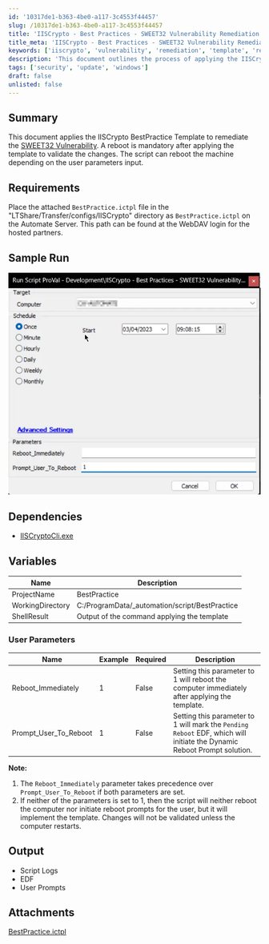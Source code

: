 ```yaml
---
id: '10317de1-b363-4be0-a117-3c4553f44457'
slug: /10317de1-b363-4be0-a117-3c4553f44457
title: 'IISCrypto - Best Practices - SWEET32 Vulnerability Remediation Param'
title_meta: 'IISCrypto - Best Practices - SWEET32 Vulnerability Remediation Param'
keywords: ['iiscrypto', 'vulnerability', 'remediation', 'template', 'reboot']
description: 'This document outlines the process of applying the IISCrypto BestPractice Template to remediate the SWEET32 Vulnerability. It details the requirements for the setup, user parameters for reboot options, and the expected output after execution. A mandatory reboot is necessary to validate the changes made by the template.'
tags: ['security', 'update', 'windows']
draft: false
unlisted: false
---
```


## Summary

This document applies the IISCrypto BestPractice Template to remediate the [SWEET32 Vulnerability](https://learn.microsoft.com/en-us/answers/questions/672555/sweet32-remediation). A reboot is mandatory after applying the template to validate the changes. The script can reboot the machine depending on the user parameters input.

## Requirements

Place the attached `BestPractice.ictpl` file in the "LTShare/Transfer/configs/IISCrypto" directory as `BestPractice.ictpl` on the Automate Server. This path can be found at the WebDAV login for the hosted partners.

## Sample Run

![Sample Run](../../../static/img/docs/10317de1-b363-4be0-a117-3c4553f44457/image_1.webp)

## Dependencies

- [IISCryptoCli.exe](https://www.nartac.com/Downloads/IISCrypto/IISCryptoCli.exe)

## Variables

| Name               | Description                                     |
|--------------------|-------------------------------------------------|
| ProjectName        | BestPractice                                    |
| WorkingDirectory    | C:/ProgramData/_automation/script/BestPractice  |
| ShellResult        | Output of the command applying the template     |

### User Parameters

| Name                      | Example | Required | Description                                                                                       |
|---------------------------|---------|----------|---------------------------------------------------------------------------------------------------|
| Reboot_Immediately        | 1       | False    | Setting this parameter to 1 will reboot the computer immediately after applying the template.     |
| Prompt_User_To_Reboot     | 1       | False    | Setting this parameter to 1 will mark the `Pending Reboot` EDF, which will initiate the Dynamic Reboot Prompt solution. |

**Note:**
1. The `Reboot_Immediately` parameter takes precedence over `Prompt_User_To_Reboot` if both parameters are set.
2. If neither of the parameters is set to 1, then the script will neither reboot the computer nor initiate reboot prompts for the user, but it will implement the template. Changes will not be validated unless the computer restarts.

## Output

- Script Logs
- EDF
- User Prompts
## Attachments
[BestPractice.ictpl](<../../../static/attachments/itg/12103395/BestPractice.ictpl>)